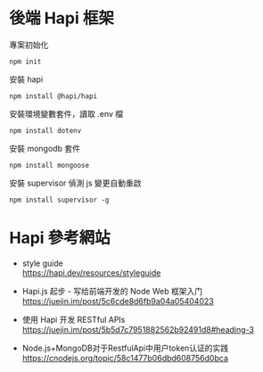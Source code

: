 # 後端 Hapi 框架

專案初始化
```
npm init
```

安裝 hapi
```
npm install @hapi/hapi
```

安裝環境變數套件，讀取 .env 檔
```
npm install dotenv
```

安裝 mongodb 套件
```
npm install mongoose
```

安裝 supervisor 偵測 js 變更自動重啟

```
npm install supervisor -g
```

# Hapi 參考網站
* style guide  
  https://hapi.dev/resources/styleguide

* Hapi.js 起步 - 写给前端开发的 Node Web 框架入门  
  https://juejin.im/post/5c6cde8d6fb9a04a05404023

* 使用 Hapi 开发 RESTful APIs  
  https://juejin.im/post/5b5d7c7951882562b92491d8#heading-3

* Node.js+MongoDB对于RestfulApi中用户token认证的实践  
  https://cnodejs.org/topic/58c1477b06dbd608756d0bca

